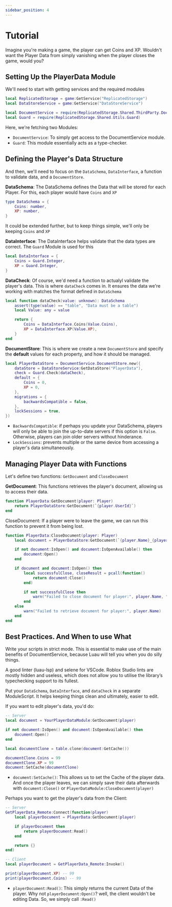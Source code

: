```yaml
---
sidebar_position: 4
---
```

 
# Tutorial

Imagine you're making a game, the player can get Coins and XP. Wouldn't want the Player Data from simply vanishing when the player closes the game, would you?

## Setting Up the PlayerData Module

We'll need to start with getting services and the required modules
```lua
local ReplicatedStorage = game:GetService("ReplicatedStorage")
local DataStoreService = game:GetService("DataStoreService")

local DocumentService = require(ReplicatedStorage.Shared.ThirdParty.DocumentService)
local Guard = require(ReplicatedStorage.Shared.Utils.Guard)
```
Here, we're fetching two Modules:
- `DocumentService`: To simply get access to the DocumentService module.
- `Guard`: This module essentially acts as a type-checker.

## Defining the Player's Data Structure

And then, we'll need to focus on the `DataSchema`, `DataInterface`, a function to validate data, and a `DocumentStore`.

**DataSchema**:
The DataSchema defines the Data that will be stored for each Player. For this, each player would have `Coins` and `XP`
```lua
type DataSchema = {
    Coins: number,
    XP: number,
}
```
It could be extended further, but to keep things simple, we'll only be keeping `Coins` and `XP`

**DataInterface**:
The DataInterface helps validate that the data types are correct. The `Guard` Module is used for this
```lua
local DataInterface = {
    Coins = Guard.Integer,
    XP = Guard.Integer,
}
```

**DataCheck**:
Of course, we'd need a function to actualyl validate the player's data. This is where `dataCheck` comes in. It ensures the data we're working with matches the format defined in `DataSchema`
```lua
local function dataCheck(value: unknown): DataSchema
	assert(type(value) == "table", "Data must be a table")
	local Value: any = value

	return {
		Coins = DataInterface.Coins(Value.Coins),
		XP = DataInterface.XP(Value.XP),
	}
end
```

**DocumentStore**:
This is where we create a new `DocumentStore` and specify the **default** values for each property, and how it should be managed.
```lua
local PlayerDataStore = DocumentService.DocumentStore.new({
	dataStore = DataStoreService:GetDataStore("PlayerData"),
	check = Guard.Check(dataCheck),
	default = {
		Coins = 0,
		XP = 0,
	},
	migrations = {
		backwardsCompatible = false, 
	},
	lockSessions = true,
})
```
- `BackwardsCompatible`: if perhaps you update your DataSchema, players will only be able to join the up-to-date servers if this option is `False`. Otherwise, players can join older servers without hinderance.
- `LockSessions`: prevents multiple or the same device from accessing a player's data simultaneously.

## Managing Player Data with Functions

Let's define two functions: `GetDocument` and `CloseDocument`

**GetDocument**:
This functions retrieves the player's document, allowing us to access their data.
```lua
function PlayerData:GetDocument(player: Player)
	return PlayerDataStore:GetDocument(`{player.UserId}`)
end
```

CloseDocument:
If a player were to leave the game, we can run this function to prevent it from being lost.
```lua
function PlayerData:CloseDocument(player: Player)
	local document = PlayerDataStore:GetDocument(`{player.Name}_{player.UserId}`)

	if not document:IsOpen() and document:IsOpenAvailable() then
		document:Open()
	end

	if document and document:IsOpen() then
		local successfulClose, closeResult = pcall(function()
			return document:Close()
		end)

		if not successfulClose then
			warn("Failed to close document for player:", player.Name, "Error:", closeResult)
		end
	else
		warn("Failed to retrieve document for player:", player.Name)
	end
end
```

## Best Practices. And When to use What

Write your scripts in strict mode. This is essential to make use of the main benefits of DocumentService, because Luau will tell you when you do silly things.

A good linter (luau-lsp) and selene for VSCode. Roblox Studio lints are mostly hidden and useless, which does not allow you to utilise the library’s typechecking support to its fullest.

Put your `DataSchema`, `DataInterface`, and `dataCheck` in a separate ModuleScript. It helps keeping things clean and ultimately, easier to edit.

If you want to edit player's data, you'd do:
```lua
-- Server
local document = YourPlayerDataModule:GetDocument(player)

if not document:IsOpen() and document:IsOpenAvailable() then
	document:Open()
end

local documentClone = table.clone(document:GetCache())

documentClone.Coins = 99
documentClone.XP = 99
document:SetCache(documentClone)
```

- `document:SetCache()`: This allows us to set the Cache of the player data. And once the player leaves, we can simply save their data afterwards with `document:Close()` or `PlayerDataModule:CloseDocument(player)`

Perhaps you want to get the player's data from the Client:
```lua
-- Server
GetPlayerData_Remote:Connect(function(player)
	local playerDocument = PlayerData:GetDocument(player)

	if playerDocument then
		return playerDocument:Read()
	end

	return {}
end)

-- Client
local playerDocument = GetPlayerData_Remote:Invoke()

print(playerDocument.XP) -- 99
print(playerDocument.Coins) -- 99
```
- `playerDocument:Read()`: This simply returns the current Data of the player. Why not `playerDocument:Open()`? well, the client wouldn't be editing Data. So, we simply call `:Read()`